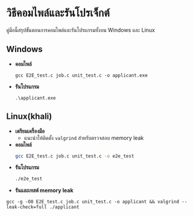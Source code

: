 # วิธีคอมไพล์และรันโปรเจ็กต์

คู่มือนี้สรุปขั้นตอนการคอมไพล์และรันโปรแกรมทั้งบน Windows และ Linux 

## Windows
- **คอมไพล์**
  ```
  gcc E2E_test.c job.c unit_test.c -o applicant.exe
  ```
- **รันโปรแกรม**
  ```
  .\applicant.exe
  ```

## Linux(khali)
- **เตรียมเครื่องมือ**
  - แนะนำให้ติดตั้ง `valgrind` สำหรับตรวจสอบ memory leak
- **คอมไพล์**
  ```bash
  gcc E2E_test.c job.c unit_test.c -o e2e_test
  ```
- **รันโปรแกรม**
  ```bash
  ./e2e_test
  ```
- **รันและเทสต์ memory leak**
```
gcc -g -O0 E2E_test.c job.c unit_test.c -o applicant && valgrind --leak-check=full ./applicant
```

